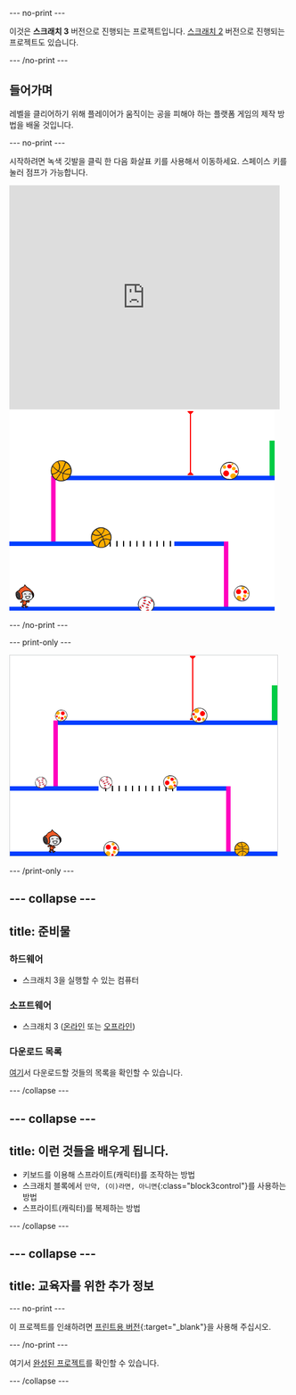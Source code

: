 --- no-print ---

이것은 **스크래치 3** 버전으로 진행되는 프로젝트입니다. [스크래치 2](https://projects.raspberrypi.org/ko-KR/projects/dodgeball-scratch2) 버전으로 진행되는 프로젝트도 있습니다.

--- /no-print ---

## 들어가며

레벨을 클리어하기 위해 플레이어가 움직이는 공을 피해야 하는 플랫폼 게임의 제작 방법을 배울 것입니다.

--- no-print ---

시작하려면 녹색 깃발을 클릭 한 다음 화살표 키를 사용해서 이동하세요. <kbd>스페이스</kbd> 키를 눌러 점프가 가능합니다.

<div class="scratch-preview">
  <iframe allowtransparency="true" width="485" height="402" src="https://scratch.mit.edu/projects/embed/251809924/?autostart=false" frameborder="0" scrolling="no"></iframe>
  <img src="images/dodge-final.png">
</div>

--- /no-print ---

--- print-only ---

![피구 게임이 실행되고 있는 모습](images/dodgeball-showcase.png)

--- /print-only ---

--- collapse ---
---
title: 준비물
---

### 하드웨어

+ 스크래치 3을 실행할 수 있는 컴퓨터

### 소프트웨어

+ 스크래치 3 ([온라인](https://scratch.mit.edu/projects/editor/) 또는 [오프라인](https://scratch.mit.edu/download/))

### 다운로드 목록

[여기](http://rpf.io/p/ko-KR/dodgeball-go)서 다운로드할 것들의 목록을 확인할 수 있습니다.

--- /collapse ---

--- collapse ---
---
title: 이런 것들을 배우게 됩니다.
---

+ 키보드를 이용해 스프라이트(캐릭터)를 조작하는 방법
+ 스크래치 블록에서 `만약, (이)라면, 아니면`{:class="block3control"}를 사용하는 방법
+ 스프라이트(캐릭터)를 복제하는 방법

--- /collapse ---

--- collapse ---
---
title: 교육자를 위한 추가 정보
---

--- no-print ---

이 프로젝트를 인쇄하려면 [프린트용 버전](https://projects.raspberrypi.org/ko-KR/projects/dodgeball/print){:target="_blank"}을 사용해 주십시오.

--- /no-print ---

여기서 [완성된 프로젝트](http://rpf.io/p/ko-KR/dodgeball-get)를 확인할 수 있습니다.

--- /collapse ---